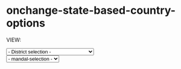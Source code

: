 # onchange-state-based-country-options
VIEW:

<div class=" col-md-4 mb">
                                            <select class="adj" name="district" id="mobileresultdistrict">
                                                <option value="0">- District selection -</option>
                                                <?php
                                                foreach ($districts as $key => $value) {
                                                    echo '<option value="' . $value->dist_id . '">' . strtoupper($value->dist_name) . '</option>';
                                                }
                                                ?>
                                            </select>
                                        </div>
                                        <div class=" col-md-4 mb">
                                            <select class="adj" name="mobileresultmandal" id="mobileresultmandal">
                                                <option value="">- mandal-selection -</option>
                                                                                             
                                            </select>
                                        </div>
SCRIPT:

$("#mobileresultdistrict").on('change', function () {
    var districtid = this.value;

    $.ajax({
        type: "POST",
        url: base_url + "districtmandal",
        type: "POST",
                data: {districtid: districtid},
        dataType: "json",
        success: function (response) {

            $('#mobileresultmandal').find('option').not(':first').remove();

//var cur_ques_details = response;

            $.each(response, function (index, data) {
//                 for (var i = 0; i < cur_ques_details.length; i++) {

                $('#mobileresultmandal').append('<option value="' + data['mandal_id'] + '">' + data['mandal_name'] + '</option>');
            });
//            }
        }

    })

});
